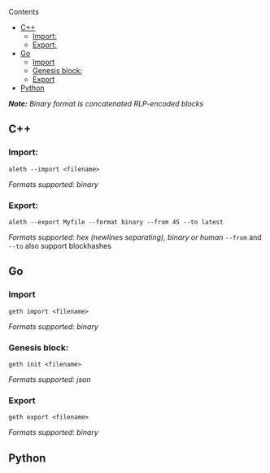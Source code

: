 <!-- START doctoc generated TOC please keep comment here to allow auto update -->
<!-- DON'T EDIT THIS SECTION, INSTEAD RE-RUN doctoc TO UPDATE -->
Contents

- [C++](#c)
  - [Import:](#import)
  - [Export:](#export)
- [Go](#go)
  - [Import](#import)
  - [Genesis block:](#genesis-block)
  - [Export](#export)
- [Python](#python)

<!-- END doctoc generated TOC please keep comment here to allow auto update -->

_**Note:** Binary format is concatenated RLP-encoded blocks_

## C++
### Import:
```
aleth --import <filename>
```
_Formats supported: binary_

### Export:
```
aleth --export Myfile --format binary --from 45 --to latest
```
_Formats supported: hex (newlines separating), binary or human_
`--from` and `--to` also support blockhashes

## Go
### Import
```
geth import <filename>
```
_Formats supported: binary_

### Genesis block:
```
geth init <filename>
```
_Formats supported: json_
### Export
```
geth export <filename>
```
_Formats supported: binary_
## Python